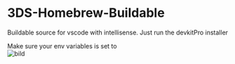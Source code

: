 # 3DS-Homebrew-Buildable
Buildable source for vscode with intellisense. Just run the devkitPro installer

Make sure your env variables is set to<br>
![bild](https://user-images.githubusercontent.com/74259011/159185439-b11dbdd3-8eac-4846-8f4d-eb5a81b52a2a.png)

